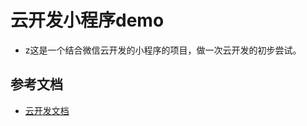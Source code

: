 # 云开发小程序demo

- z这是一个结合微信云开发的小程序的项目，做一次云开发的初步尝试。

## 参考文档

- [云开发文档](https://developers.weixin.qq.com/miniprogram/dev/wxcloud/basis/getting-started.html)

